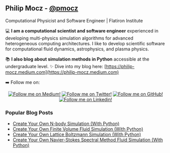 ## Philip Mocz - [@pmocz](https://github.com/pmocz)

Computational Physicist and Software Engineer | Flatiron Institute

💻 **I am a computational scientist and software engineer** experienced in developing multi-physics simulation algorithms for advanced heterogeneous computing architectures. I like to develop scientific software for computational fluid dynamics, astrophysics, and plasma physics.

📚 **I also blog about simulation methods in Python** accessible at the undergraduate level. ✨ Dive into my blog here: [https://philip-mocz.medium.com](https://philip-mocz.medium.com)

➡️ Follow me on:
<div class="grid" align="center">
  <a href="https://philip-mocz.medium.com"><img alt="Follow me on Medium!" title="Philip Mocz's Medium" src="https://img.shields.io/badge/Medium-%23121011.svg?style=for-the-badge&logo=Medium&logoColor=white"/></a>
  <a href="https://twitter.com/PMocz"><img alt="Follow me on Twitter!" title="Philip Mocz's Twitter" src="https://img.shields.io/badge/Twitter-%23121011.svg?style=for-the-badge&logo=X&logoColor=white"/></a>
  <a href="https://github.com/pmocz"><img alt="Follow me on GitHub!" title="Philip Mocz's Github" src="https://img.shields.io/badge/github-%23121011.svg?style=for-the-badge&logo=github&logoColor=white"/></a>
  <a href="https://linkedin.com/in/philip-mocz"><img alt="Follow me on Linkedin!" title="Philip Mocz's Linkedin" src="https://img.shields.io/badge/linkedin-%230077B5.svg?style=for-the-badge&logo=linkedin&logoColor=white"/></a>
</div>

### Popular Blog Posts

- <a href="https://medium.com/p/f417234885e9">Create Your Own N-body Simulation (With Python) </a>
- <a href="https://medium.com/p/8f9eab0b8305">Create Your Own Finite Volume Fluid Simulation (With Python) </a>
- <a href="https://medium.com/p/8759e8b53b1c">Create Your Own Lattice Boltzmann Simulation (With Python) </a>
- <a href="https://medium.com/p/3f37405524f4">Create Your Own Navier-Stokes Spectral Method Fluid Simulation (With Python) </a>

<!--
**pmocz/pmocz** is a ✨ _special_ ✨ repository because its `README.md` (this file) appears on your GitHub profile.

Here are some ideas to get you started:

- 🔭 I’m currently working on ...
- 🌱 I’m currently learning ...
- 👯 I’m looking to collaborate on ...
- 🤔 I’m looking for help with ...
- 💬 Ask me about ...
- 📫 How to reach me: ...
- 😄 Pronouns: ...
- ⚡ Fun fact: ...
-->
